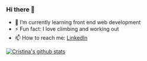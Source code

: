 ### Hi there 👋

- 🌱 I’m currently learning front end web development
- ⚡ Fun fact: I love climbing and working out
- 📫 How to reach me: [LinkedIn](https://www.linkedin.com/in/cristina-novac/)


[![Cristina's github stats](https://github-readme-stats.vercel.app/api?username=N0vac&count_private=true&show_icons=true&theme=prussian&hide_rank=false)](https://github.com/anuraghazra/github-readme-stats)

<!--
**N0vac/N0vac** is a ✨ _special_ ✨ repository because its `README.md` (this file) appears on your GitHub profile.

Here are some ideas to get you started:

- 🔭 I’m currently working on ...
- 👯 I’m looking to collaborate on ...
- 🤔 I’m looking for help with ...
- 💬 Ask me about ...
- 😄 Pronouns: ...

-->

